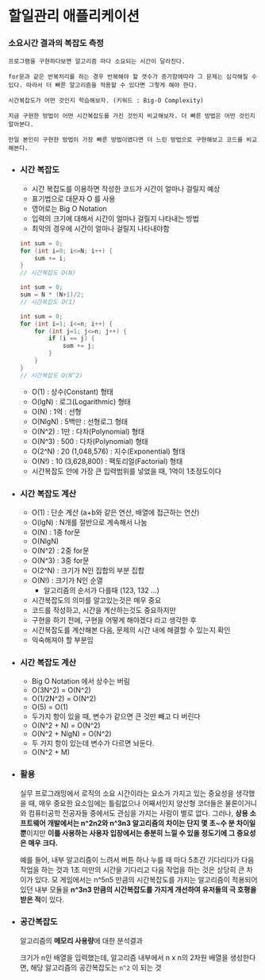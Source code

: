 # 할일관리 애플리케이션

### 소요시간 결과의 복잡도 측정

```
프로그램을 구현하다보면 알고리즘 마다 소요되는 시간이 달라진다.

for문과 같은 반복처리를 하는 경우 반복해야 할 갯수가 증가함에따라 그 문제는 심각해질 수 있다. 따라서 더 빠른 알고리즘을 적용할 수 있다면 그렇게 해야 한다.

시간복잡도가 어떤 것인지 학습해보자. (키워드 : Big-O Complexity)

지금 구현한 방법이 어떤 시간복잡도를 가진 것인지 비교해보자. 더 빠른 방법은 어떤 것인지 알아본다.

만일 본인이 구현한 방법이 가장 빠른 방법이였다면 더 느린 방법으로 구현해보고 코드를 비교해본다.
```

- ### 시간 복잡도

  - 시간 복잡도를 이용하면 작성한 코드가 시간이 얼마나 걸릴지 예상
  - 표기법으로 대문자 O 를 사용
  - 영어로는 Big O Notation
  - 입력의 크기에 대해서 시간이 얼마나 걸릴지 나타내는 방법
  - 최악의 경우에 시간이 얼마나 걸릴지 나타내야함

  ```c++
  int sum = 0;
  for (int i=0; i<=N; i++) {
      sum += i;
  }
  // 시간복잡도 O(N)
  ```

  ```c
  int sum = 0;
  sum = N * (N+1)/2;
  // 시간복잡도 O(1)
  ```

  ```c++
  int sum = 0;
  for (int i=1; i<=n; i++) {
      for (int j=1; j<=n; j++) {
          if (i == j) {
              sum += j;
          }
      }
  }
  // 시간복잡도 O(N^2)
  ```

  - O(1) : 상수(Constant) 형태
  - O(lgN) : 로그(Logarithmic) 형태
  - O(N) : 1억 : 선형
  - O(NlgN) : 5백만 : 선형로그 형태
  - O(N^2) : 1만 : 다차(Polynomial) 형태
  - O(N^3) : 500 : 다차(Polynomial) 형태
  - O(2^N) : 20 (1,048,576) : 지수(Exponential) 형태
  - O(N!) : 10 (3,628,800) : 팩토리얼(Factorial) 형태
  - 시간복잡도 안에 가장 큰 입력범위를 넣었을 때, 1억이 1초정도이다

- ### 시간 복잡도 계산

  - O(1) : 단순 계산 (a+b와 같은 연산, 배열에 접근하는 연산)
  - O(lgN) : N개를 절반으로 계속해서 나눔
  - O(N) : 1중 for문
  - O(NlgN)
  - O(N^2) : 2중 for문
  - O(N^3) : 3중 for문
  - O(2^N) : 크기가 N인 집합의 부분 집합
  - O(N!) : 크기가 N인 순열
    - 알고리즘의 순서가 다를때 (123, 132 ...)
  - 시간복잡도의 의미를 알고있는것은 매우 중요
  - 코드를 작성하고, 시간을 계산하는것도 중요하지만
  - 구현을 하기 전에, 구현을 어떻게 해야겠다 라고 생각한 후
  - 시간복잡도를 계산해본 다음, 문제의 시간 내에 해결할 수 있는지 확인
  - 익숙해져야 할 부분임

- ### 시간 복잡도 계산

  - Big O Notation 에서 상수는 버림
  - O(3N^2) = O(N^2)
  - O(1/2N^2) = O(N^2)
  - O(5) = O(1)
  - 두가지 항이 있을 때, 변수가 같으면 큰 것만 빼고 다 버린다
  - O(N^2 + N) = O(N^2)
  - O(N^2 + NlgN) = O(N^2)
  - 두 가지 항이 있는데 변수가 다르면 놔둔다.
  - O(N^2 + M)

- ### 활용

  실무 프로그래밍에서 로직의 소요 시간이라는 요소가 가지고 있는 중요성을 생각했을 때, 매우 중요한 요소임에는 틀림없으나 어째서인지 양산형 코더들은 물론이거니와 컴퓨터공학 전공자들 중에서도 관심을 가지는 사람이 별로 없다. 그러나, **상용 소프트웨어 개발에서는 n^2n2와 n^3n3 알고리즘의 차이는 단지 몇 초~수 분 차이일 뿐**이지만 **이를 사용하는 사용자 입장에서는 충분히 느낄 수 있을 정도기에 그 중요성은 매우 크다.** 

  예를 들어, 내부 알고리즘이 느려서 버튼 하나 누를 때 마다 5초간 기다리다가 다음 작업을 하는 것과 1초 미만의 시간을 기다리고 다음 작업을 하는 것은 상당히 큰 차이가 있다. 모 게임에서는 n^5n5 만큼의 시간복잡도를 가지는 알고리즘이 적용되어 있던 내부 모듈을 **n^3n3 만큼의 시간복잡도를 가지게 개선하여 유저들의 극 호평을 받은 적**이 있다.



- ### 공간복잡도

  알고리즘의 **메모리 사용량**에 대한 분석결과

  크기가 n인 배열을 입력했는데, 알고리즘 내부에서 n x n의 2차원 배열을 생성한다면, 해당 알고리즘의 공간복잡도는 `n^2` 이 되는 것

  ​

  ​